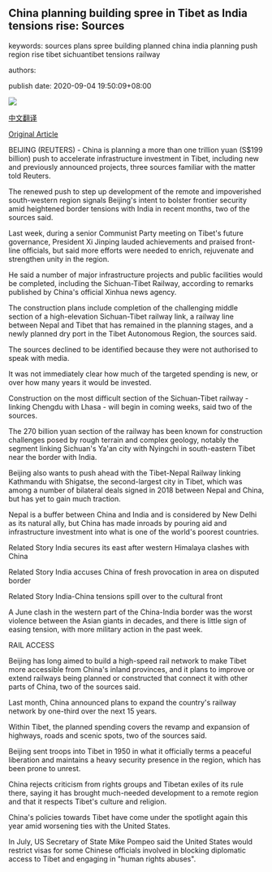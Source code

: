 ## China planning building spree in Tibet as India tensions rise: Sources

keywords: sources plans spree building planned china india planning push region rise tibet sichuantibet tensions railway

authors: 

publish date: 2020-09-04 19:50:09+08:00

![](https://www.straitstimes.com/sites/default/files/styles/x_large/public/articles/2020/09/04/dw-india-china-tibet-200904.jpg?itok=yqDIh3iQ)

[中文翻译](China%20planning%20building%20spree%20in%20Tibet%20as%20India%20tensions%20rise%3A%20Sources_zh.md)

[Original Article](https://www.straitstimes.com/asia/east-asia/china-planning-building-spree-in-tibet-as-india-tensions-rise-sources)

BEIJING (REUTERS) - China is planning a more than one trillion yuan (S$199 billion) push to accelerate infrastructure investment in Tibet, including new and previously announced projects, three sources familiar with the matter told Reuters.

The renewed push to step up development of the remote and impoverished south-western region signals Beijing's intent to bolster frontier security amid heightened border tensions with India in recent months, two of the sources said.

Last week, during a senior Communist Party meeting on Tibet's future governance, President Xi Jinping lauded achievements and praised front-line officials, but said more efforts were needed to enrich, rejuvenate and strengthen unity in the region.

He said a number of major infrastructure projects and public facilities would be completed, including the Sichuan-Tibet Railway, according to remarks published by China's official Xinhua news agency.

The construction plans include completion of the challenging middle section of a high-elevation Sichuan-Tibet railway link, a railway line between Nepal and Tibet that has remained in the planning stages, and a newly planned dry port in the Tibet Autonomous Region, the sources said.

The sources declined to be identified because they were not authorised to speak with media.

It was not immediately clear how much of the targeted spending is new, or over how many years it would be invested.

Construction on the most difficult section of the Sichuan-Tibet railway - linking Chengdu with Lhasa - will begin in coming weeks, said two of the sources.

The 270 billion yuan section of the railway has been known for construction challenges posed by rough terrain and complex geology, notably the segment linking Sichuan's Ya'an city with Nyingchi in south-eastern Tibet near the border with India.

Beijing also wants to push ahead with the Tibet-Nepal Railway linking Kathmandu with Shigatse, the second-largest city in Tibet, which was among a number of bilateral deals signed in 2018 between Nepal and China, but has yet to gain much traction.

Nepal is a buffer between China and India and is considered by New Delhi as its natural ally, but China has made inroads by pouring aid and infrastructure investment into what is one of the world's poorest countries.

Related Story India secures its east after western Himalaya clashes with China

Related Story India accuses China of fresh provocation in area on disputed border

Related Story India-China tensions spill over to the cultural front

A June clash in the western part of the China-India border was the worst violence between the Asian giants in decades, and there is little sign of easing tension, with more military action in the past week.

RAIL ACCESS

Beijing has long aimed to build a high-speed rail network to make Tibet more accessible from China's inland provinces, and it plans to improve or extend railways being planned or constructed that connect it with other parts of China, two of the sources said.

Last month, China announced plans to expand the country's railway network by one-third over the next 15 years.

Within Tibet, the planned spending covers the revamp and expansion of highways, roads and scenic spots, two of the sources said.

Beijing sent troops into Tibet in 1950 in what it officially terms a peaceful liberation and maintains a heavy security presence in the region, which has been prone to unrest.

China rejects criticism from rights groups and Tibetan exiles of its rule there, saying it has brought much-needed development to a remote region and that it respects Tibet's culture and religion.

China's policies towards Tibet have come under the spotlight again this year amid worsening ties with the United States.

In July, US Secretary of State Mike Pompeo said the United States would restrict visas for some Chinese officials involved in blocking diplomatic access to Tibet and engaging in "human rights abuses".